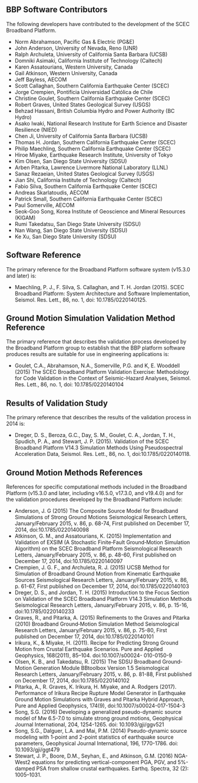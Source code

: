 ## BBP Software Contributors
The following developers have contributed to the development of the SCEC Broadband Platform.

* Norm Abrahamson, Pacific Gas & Electric (PG&E)
* John Anderson, University of Nevada, Reno (UNR)
* Ralph Archuleta, University of California Santa Barbara (UCSB)
* Domniki Asimaki, California Institute of Technology (Caltech)
* Karen Assatourians, Western University, Canada
* Gail Atkinson, Western University, Canada
* Jeff Bayless, AECOM
* Scott Callaghan, Southern California Earthquake Center (SCEC)
* Jorge Crempien, Pontificia Universidad Católica de Chile
* Christine Goulet, Southern California Earthquake Center (SCEC)
* Robert Graves, United States Geological Survey (USGS)
* Behzad Hassani, British Columbia Hydro and Power Authority (BC Hydro)
* Asako Iwaki, National Research Institute for Earth Science and Disaster Resilience (NIED)
* Chen Ji, University of California Santa Barbara (UCSB)
* Thomas H. Jordan, Southern California Earthquake Center (SCEC)
* Philip Maechling, Southern California Earthquake Center (SCEC)
* Hiroe Miyake, Earthquake Research Institute, University of Tokyo
* Kim Olsen, San Diego State University (SDSU)
* Arben Pitarka, Lawrence Livermore National Laboratory (LLNL)
* Sanaz Rezaeian, United States Geological Survey (USGS)
* Jian Shi, California Institute of Technology (Caltech)
* Fabio Silva, Southern California Earthquake Center (SCEC)
* Andreas Skarlatoudis, AECOM
* Patrick Small, Southern California Earthquake Center (SCEC)
* Paul Somerville, AECOM
* Seok-Goo Song, Korea Institute of Geoscience and Mineral Resources (KIGAM)
* Rumi Takedatsu, San Diego State University (SDSU)
* Nan Wang, San Diego State University (SDSU)
* Ke Xu, San Diego State University (SDSU)

## Software Reference
The primary reference for the Broadband Platform software system (v15.3.0 and later) is:

* Maechling, P. J., F. Silva, S. Callaghan, and T. H. Jordan (2015). SCEC Broadband Platform: System Architecture and Software Implementation, Seismol. Res. Lett., 86, no. 1, doi: 10.1785/0220140125.

## Ground Motion Simulation Validation Method Reference
The primary reference that describes the validation process developed by the Broadband Platform group to establish that the BBP platform software produces results are suitable for use in engineering applications is:

* Goulet, C.A., Abrahamson, N.A., Somerville, P.G. and K, E. Wooddell (2015) The SCEC Broadband Platform Validation Exercise: Methodology for Code Validation in the Context of Seismic-Hazard Analyses, Seismol. Res. Lett., 86, no. 1, doi: 10.1785/0220140104

## Results of Validation Study
The primary reference that describes the results of the validation process in 2014 is:

* Dreger, D. S., Beroza, G.C., Day, S. M., Goulet, C. A., Jordan, T. H., Spudich, P. A., and Stewart, J. P. (2015). Validation of the SCEC Broadband Platform V14.3 Simulation Methods Using Pseudospectral Acceleration Data, Seismol. Res. Lett., 86, no. 1, doi:10.1785/0220140118.

## Ground Motion Methods References
References for specific computational methods included in the Broadband Platform (v15.3.0 and later, including v16.5.0, v17.3.0, and v19.4.0) and for the validation procedures developed by the Broadband Platform include:

* Anderson, J. G (2015) The Composite Source Model for Broadband Simulations of Strong Ground Motions Seismological Research Letters, January/February 2015, v. 86, p. 68-74, First published on December 17, 2014, doi:10.1785/0220140098
* Atkinson, G. M., and Assatourians, K. (2015) Implementation and Validation of EXSIM (A Stochastic Finite‐Fault Ground‐Motion Simulation Algorithm) on the SCEC Broadband Platform Seismological Research Letters, January/February 2015, v. 86, p. 48-60, First published on December 17, 2014, doi:10.1785/0220140097
* Crempien, J. G. F., and Archuleta, R. J. (2015) UCSB Method for Simulation of Broadband Ground Motion from Kinematic Earthquake Sources Seismological Research Letters, January/February 2015, v. 86, p. 61-67, First published on December 17, 2014, doi:10.1785/0220140103
* Dreger, D. S., and Jordan, T. H. (2015) Introduction to the Focus Section on Validation of the SCEC Broadband Platform V14.3 Simulation Methods Seismological Research Letters, January/February 2015, v. 86, p. 15-16, doi:10.1785/0220140233
* Graves, R., and Pitarka, A. (2015) Refinements to the Graves and Pitarka (2010) Broadband Ground‐Motion Simulation Method Seismological Research Letters, January/February 2015, v. 86, p. 75-80, First published on December 17, 2014, doi:10.1785/0220140101
* Irikura, K., & Miyake, H. (2011). Recipe for Predicting Strong Ground Motion from Crustal Earthquake Scenarios. Pure and Applied Geophysics, 168(2011), 85–104. doi:10.1007/s00024- 010-0150-9
*  Olsen, K. B., and Takedatsu, R. (2015) The SDSU Broadband Ground‐Motion Generation Module BBtoolbox Version 1.5 Seismological Research Letters, January/February 2015, v. 86, p. 81-88, First published on December 17, 2014, doi:10.1785/0220140102
* Pitarka, A., R. Graves, K. Irikura, H. Miyake, and A. Rodgers (2017). Performance of Irikura Recipe Rupture Model Generator in Earthquake Ground Motion Simulations with Graves and Pitarka Hybrid Approach, Pure and Applied Geophysics, 174(9), doi:10.1007/s00024-017-1504-3
* Song, S.G. (2016) Developing a generalized pseudo-dynamic source model of Mw 6.5-7.0 to simulate strong ground motions, Geophysical Journal International, 204, 1254-1265. doi: 10.1093/gji/ggv521
* Song, S.G., Dalguer, L.A. and Mai, P.M. (2014) Pseudo-dynamic source modeling with 1-point and 2-point statistics of earthquake source parameters, Geophysical Journal International, 196, 1770-1786. doi: 10.1093/gji/ggt479
* Stewart, J. P., Boore, D.M., Seyhan, E., and Atkinson, G.M. (2016) NGA-West2 equations for predicting vertical-component PGA, PGV, and 5%-damped PSA from shallow crustal earthquakes. Earthq. Spectra, 32 (2): 1005–1031.

